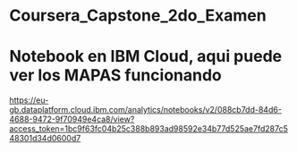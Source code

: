 # Coursera_Capstone_2do_Examen
# Notebook en IBM Cloud, aqui puede ver los MAPAS funcionando

https://eu-gb.dataplatform.cloud.ibm.com/analytics/notebooks/v2/088cb7dd-84d6-4688-9472-9f70949e4ca8/view?access_token=1bc9f63fc04b25c388b893ad98592e34b77d525ae7fd287c548301d34d0600d7
